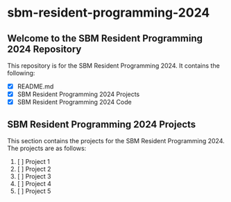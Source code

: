 # sbm-resident-programming-2024

## Welcome to the SBM Resident Programming 2024 Repository

This repository is for the SBM Resident Programming 2024. It contains the following:
- [x] README.md
- [x] SBM Resident Programming 2024 Projects
- [x] SBM Resident Programming 2024 Code

## SBM Resident Programming 2024 Projects

This section contains the projects for the SBM Resident Programming 2024. The projects are as follows:

1. [ ] Project 1
2. [ ] Project 2
3. [ ] Project 3
4. [ ] Project 4
5. [ ] Project 5